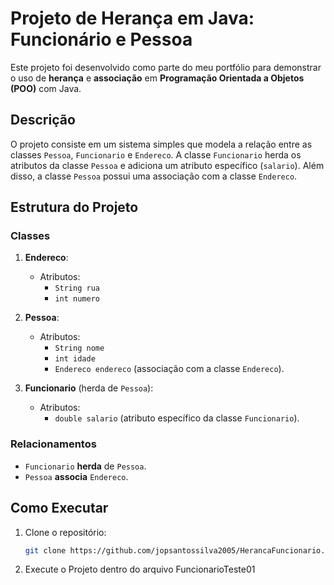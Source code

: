 # Projeto de Herança em Java: Funcionário e Pessoa

Este projeto foi desenvolvido como parte do meu portfólio para demonstrar o uso de **herança** e **associação** em **Programação Orientada a Objetos (POO)** com Java.

## Descrição

O projeto consiste em um sistema simples que modela a relação entre as classes `Pessoa`, `Funcionario` e `Endereco`. A classe `Funcionario` herda os atributos da classe `Pessoa` e adiciona um atributo específico (`salario`). Além disso, a classe `Pessoa` possui uma associação com a classe `Endereco`.

## Estrutura do Projeto

### Classes

1. **Endereco**:
   - Atributos:
     - `String rua`
     - `int numero`

2. **Pessoa**:
   - Atributos:
     - `String nome`
     - `int idade`
     - `Endereco endereco` (associação com a classe `Endereco`).

3. **Funcionario** (herda de `Pessoa`):
   - Atributos:
     - `double salario` (atributo específico da classe `Funcionario`).

### Relacionamentos

- `Funcionario` **herda** de `Pessoa`.
- `Pessoa` **associa** `Endereco`.

## Como Executar

1. Clone o repositório:
   ```bash
   git clone https://github.com/jopsantossilva2005/HerancaFuncionario.git
   
2. Execute o Projeto dentro do arquivo FuncionarioTeste01
